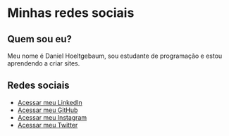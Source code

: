 <!DOCTYPE html>
<html lang="pt-br">
<head>
    <meta charset="UTF-8">
    <meta name="viewport" content="width=device-width, initial-scale=1.0">
    <title>Perfil Daniel</title>
    </head>
<body>
    <h1>Minhas redes sociais</h1>
    <h2>Quem sou eu?</h2>
        <p>Meu nome é Daniel Hoeltgebaum, sou estudante de programação e estou aprendendo a criar sites.</p>
    <h2>Redes sociais</h2>
    <ul>
        <li><a href="https://www.linkedin.com/in/daniel-hoeltgebaum-3874581a0/" target="_blank">Acessar meu LinkedIn</a></li>
        <li><a href="https://github.com/danielhoeltgebaum"  target="_blank">Acessar meu GitHub</a></li>
        <li><a href="https://www.instagram.com/dhoeltgebaum/" target="_blank">Acessar meu Instagram</a></li>
        <li><a href="https://x.com/dhoeltgebaummm"  target="_blank">Acessar meu Twitter</a></li>
    </ul>
</body>
</html>
